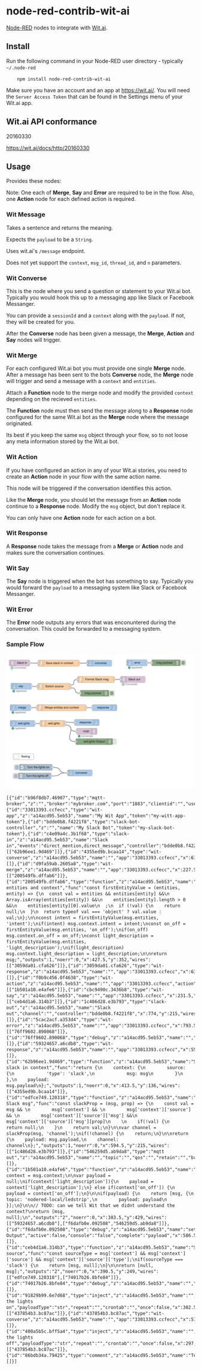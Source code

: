 node-red-contrib-wit-ai
==============================

<a href="http://nodered.org" target="_new">Node-RED</a> nodes to integrate with <a href="http://wit.ai" target="_new">Wit.ai</a>.

Install
-------

Run the following command in your Node-RED user directory - typically `~/.node-red`

        npm install node-red-contrib-wit-ai

Make sure you have an account and an app at https://wit.ai/. You will need the `Server Access Token` that can be found in the Settings menu of your Wit.ai app.

Wit.ai API conformance
----------------------

20160330

https://wit.ai/docs/http/20160330

Usage
-----

Provides these nodes:

Note: One each of __Merge__, __Say__ and __Error__ are required to be in the flow. Also, one __Action__ node for each defined action is required.

### Wit Message

Takes a sentence and returns the meaning.

Expects the `payload` to be a `String`.

Uses wit.ai's `/message` endpoint.

Does not yet support the `context`, `msg_id`, `thread_id`, and `n` parameters.

### Wit Converse

This is the node where you send a question or statement to your Wit.ai bot. Typically you would hook this up to a messaging app like Slack or Facebook Messanger.

You can provide a `sessionId` and a `context` along with the `payload`. If not, they will be created for you.

After the __Converse__ node has been given a message, the __Merge__, __Action__ and __Say__ nodes will trigger.

### Wit Merge

For each configured Wit.ai bot you must provide one single __Merge__ node. After a message has been sent to the bots __Converse__ node, the __Merge__ node will trigger and send a message with a `context` and `entities`.

Attach a __Function__ node to the merge node and modify the provided `context` depending on the recieved `entities`.

The __Function__ node must then send the message along to a __Response__ node configured for the same Wit.ai bot as the __Merge__ node where the message originated.

Its best if you keep the same `msg` object through your flow, so to not loose any meta information stored by the Wit.ai bot.

### Wit Action

If you have configured an action in any of your Wit.ai stories, you need to create an __Action__ node in your flow with the same action name.

This node will be triggered if the conversation identifies this action.

Like the __Merge__ node, you should let the message from an __Action__ node continue to a __Response__ node. Modify the `msg` object, but don't replace it.

You can only have one __Action__ node for each action on a bot.

### Wit Response

A __Response__ node takes the message from a __Merge__ or __Action__ node and makes sure the conversation continues.


### Wit Say

The __Say__ node is triggered when the bot has something to say. Typically you would forward the `payload` to a messaging system like Slack or Facebook Messanger.

### Wit Error

The __Error__ node outputs any errors that was enconuntered during the conversation. This could be forwarded to a messaging system.

### Sample Flow

![Sample flow](sample-flow.png)

    [{"id":"b96f8db7.46907","type":"mqtt-broker","z":"","broker":"mybroker.com","port":"1883","clientid":"","usetls":false,"verifyservercert":false,"compatmode":true,"keepalive":"15","cleansession":true,"willTopic":"","willQos":"0","willRetain":"true","willPayload":"","birthTopic":"","birthQos":"0","birthRetain":"true","birthPayload":""},{"id":"33013393.ccfecc","type":"wit-app","z":"a14acd95.5eb53","name":"My Wit App","token":"my-witt-app-token"},{"id":"bdde0b8.f4221f8","type":"slack-bot-controller","z":"","name":"My Slack Bot","token":"my-slack-bot-token"},{"id":"c4e09a4c.3b1f68","type":"slack-in","z":"a14acd95.5eb53","name":"Slack in","events":"direct_mention,direct_message","controller":"bdde0b8.f4221f8","x":223,"y":135,"wires":[["62b96ee1.9d469"]]},{"id":"4355ed9b.bcaa14","type":"wit-converse","z":"a14acd95.5eb53","name":"","app":"33013393.ccfecc","x":611.5,"y":136,"wires":[]},{"id":"d9fa59ab.2605a8","type":"wit-merge","z":"a14acd95.5eb53","name":"","app":"33013393.ccfecc","x":227.5,"y":352,"wires":[["200549fb.dffab6"]]},{"id":"200549fb.dffab6","type":"function","z":"a14acd95.5eb53","name":"Merge entities and context","func":"const firstEntityValue = (entities, entity) => {\n  const val = entities && entities[entity] &&\n    Array.isArray(entities[entity]) &&\n    entities[entity].length > 0 &&\n    entities[entity][0].value\n  ;\n  if (!val) {\n    return null;\n  }\n  return typeof val === 'object' ? val.value : val;\n};\n\nconst intent = firstEntityValue(msg.entities, 'intent');\nif(intent) msg.context.intent = intent;\nconst on_off = firstEntityValue(msg.entities, 'on_off');\nif(on_off) msg.context.on_off = on_off;\nconst light_description = firstEntityValue(msg.entities, 'light_description');\nif(light_description) msg.context.light_description = light_description;\n\nreturn msg;","outputs":1,"noerr":0,"x":427.5,"y":352,"wires":[["3059da01.cfa626"]]},{"id":"3059da01.cfa626","type":"wit-response","z":"a14acd95.5eb53","name":"","app":"33013393.ccfecc","x":636.5,"y":352,"wires":[]},{"id":"f0b9c456.0f4638","type":"wit-action","z":"a14acd95.5eb53","name":"","app":"33013393.ccfecc","action":"setLights","x":237.5,"y":429,"wires":[["1b501a10.e4afe6"]]},{"id":"cbc9490c.3436b8","type":"wit-say","z":"a14acd95.5eb53","name":"","app":"33013393.ccfecc","x":231.5,"y":248,"wires":[["ceb4d1a6.314b3"]]},{"id":"1c486d28.e3b793","type":"slack-out","z":"a14acd95.5eb53","name":"Slack out","channel":"","controller":"bdde0b8.f4221f8","x":774,"y":215,"wires":[]},{"id":"5cac2acf.a353d4","type":"wit-error","z":"a14acd95.5eb53","name":"","app":"33013393.ccfecc","x":793.5,"y":134,"wires":[["76ff9602.890068"]]},{"id":"76ff9602.890068","type":"debug","z":"a14acd95.5eb53","name":"","active":true,"console":"false","complete":"false","x":935.5,"y":134,"wires":[]},{"id":"59324657.a6cdb8","type":"wit-response","z":"a14acd95.5eb53","name":"","app":"33013393.ccfecc","x":550.5,"y":424,"wires":[]},{"id":"62b96ee1.9d469","type":"function","z":"a14acd95.5eb53","name":"Save slack in context","func":"return {\n    context: {\n        source: {\n            'type': 'slack',\n            msg: msg\n        }\n    },\n    payload: msg.payload\n};","outputs":1,"noerr":0,"x":413.5,"y":136,"wires":[["4355ed9b.bcaa14"]]},{"id":"edfce749.120318","type":"function","z":"a14acd95.5eb53","name":"Format Slack msg","func":"const slackProp = (msg, prop) => {\n    const val = msg && \n        msg['context'] && \n        msg['context']['source'] && \n        msg['context']['source']['msg'] &&\n        msg['context']['source']['msg'][prop]\n    \n    if(!val) {\n        return null;\n    }\n    return val;\n}\n\nvar channel = slackProp(msg, 'channel');\nif(!channel) {\n    return;\n}\n\nreturn {\n    payload: msg.payload,\n    channel: channel\n};","outputs":1,"noerr":0,"x":594.5,"y":215,"wires":[["1c486d28.e3b793"]]},{"id":"546259d5.ab9da8","type":"mqtt out","z":"a14acd95.5eb53","name":"","topic":"","qos":"","retain":"","broker":"b96f8db7.46907","x":550,"y":467,"wires":[]},{"id":"1b501a10.e4afe6","type":"function","z":"a14acd95.5eb53","name":"setLights","func":"var context = msg.context;\n\nvar payload = null;\nif(context['light_description']){\n    payload = context['light_description'];\n} else if(context['on_off']) {\n    payload = context['on_off'];\n}\n\nif(payload) {\n    return [msg, {\n        topic: 'nodered-local/ledstrip',\n        payload: payload\n    }];\n}\n\n// TODO: can we tell Wit that we didnt understand the context?\nreturn [msg, null];\n","outputs":"2","noerr":0,"x":383.5,"y":429,"wires":[["59324657.a6cdb8"],["f6dafb0e.092508","546259d5.ab9da8"]]},{"id":"f6dafb0e.092508","type":"debug","z":"a14acd95.5eb53","name":"setLights Output","active":false,"console":"false","complete":"payload","x":586.5,"y":517,"wires":[]},{"id":"ceb4d1a6.314b3","type":"function","z":"a14acd95.5eb53","name":"Switch source","func":"const sourceType = msg['context'] && msg['context']['source'] && msg['context']['source']['type'];\nif(sourceType === 'slack') {\n    return [msg, null];\n}\n\nreturn [null, msg];","outputs":"2","noerr":0,"x":390.5,"y":249,"wires":[["edfce749.120318"],["74017b26.8bfe84"]]},{"id":"74017b26.8bfe84","type":"debug","z":"a14acd95.5eb53","name":"","active":true,"console":"false","complete":"false","x":588.5,"y":282,"wires":[]},{"id":"91829b99.6e7d68","type":"inject","z":"a14acd95.5eb53","name":"","topic":"","payload":"Turn the lights on","payloadType":"str","repeat":"","crontab":"","once":false,"x":302.5,"y":642,"wires":[["437854b3.bc87ac"]]},{"id":"437854b3.bc87ac","type":"wit-converse","z":"a14acd95.5eb53","name":"","app":"33013393.ccfecc","x":516.5,"y":669,"wires":[]},{"id":"400a5b5c.bff5a4","type":"inject","z":"a14acd95.5eb53","name":"","topic":"","payload":"Turn the lights off","payloadType":"str","repeat":"","crontab":"","once":false,"x":297,"y":684,"wires":[["437854b3.bc87ac"]]},{"id":"86bdb34a.79425","type":"comment","z":"a14acd95.5eb53","name":"Testing","info":"","x":242.5,"y":590,"wires":[]}]



